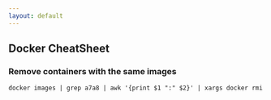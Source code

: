 ```yaml
---
layout: default
---
```

Docker CheatSheet
---
	
### Remove containers with the same images
	docker images | grep a7a8 | awk '{print $1 ":" $2}' | xargs docker rmi 